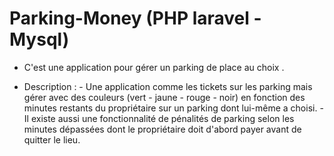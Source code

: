 # Parking-Money (PHP laravel - Mysql)
  * C'est une application pour gérer un parking de place au choix .

  * Description : 
         - Une application comme les tickets sur les parking mais gérer avec des couleurs (vert - jaune - rouge - noir) en fonction des minutes restants du propriétaire sur un parking dont lui-même a choisi. 
         - Il existe aussi une fonctionnalité de pénalités de parking selon les minutes dépassées dont le propriétaire doit d'abord payer avant de quitter le lieu.
